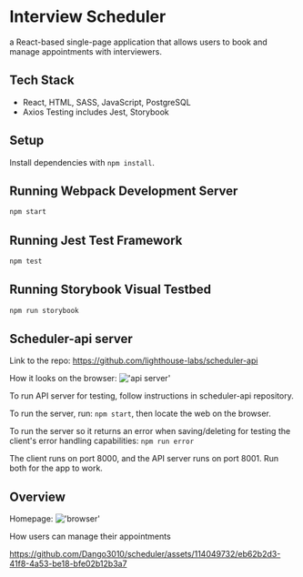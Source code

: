 # Interview Scheduler
a React-based single-page application that allows users to book and manage appointments with interviewers.

## Tech Stack 
- React, HTML, SASS, JavaScript, PostgreSQL
- Axios Testing includes Jest, Storybook

## Setup

Install dependencies with `npm install`.

## Running Webpack Development Server

```sh
npm start
```

## Running Jest Test Framework

```sh
npm test
```

## Running Storybook Visual Testbed

```sh
npm run storybook
```

## Scheduler-api server
Link to the repo: https://github.com/lighthouse-labs/scheduler-api

How it looks on the browser:
!['api server'](https://user-images.githubusercontent.com/114049732/228948919-f908b869-9495-4f88-bab9-77b7ed25b056.png)

To run API server for testing, follow instructions in scheduler-api repository.

To run the server, run: `npm start`, then locate the web on the browser.

To run the server so it returns an error when saving/deleting for testing the client's error handling capabilities: `npm run error`

The client runs on port 8000, and the API server runs on port 8001. Run both for the app to work.

## Overview
Homepage:
!['browser'](https://user-images.githubusercontent.com/114049732/228948979-64355f17-8e89-46f2-bcf9-1f89a0987109.png)

How users can manage their appointments

https://github.com/Dango3010/scheduler/assets/114049732/eb62b2d3-41f8-4a53-be18-bfe02b12b3a7

